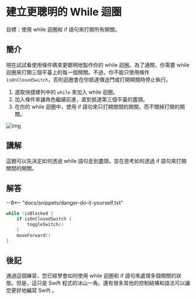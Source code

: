 # 建立更聰明的 While 迴圈

目標：使用 while 迴圈和 if 語句來打開所有開關。

## 簡介

現在試試看使用條件碼來更聰明地製作你的 while 迴圈。為了通關，你需要 while 迴圈來打開三個平臺上的每一個開關。不過，你不能只使用條件 `isOnClosedSwitch`，否則迴圈會在你抵達傳送門或打開開關時停止執行。

1. 選取快捷建列中的 `while` 來加入 while 迴圈。
2. 加入條件來讓角色繼續前進，直到抵達第三個平臺的盡頭。
3. 在你的 while 迴圈中，使用 if 語句來只打開關閉的開關，而不關掉打開的開關。

![img](https://imagedelivery.net/cdkaXPuFls5qlrh3GM4hfA/df15c191-4332-4c3d-4dd0-27455fef7100/public)

## 講解

這題可以先決定如何透過 while 語句走到盡頭，並在思考如何透過 if 語句來打開關閉的開關。

## 解答

--8<-- "docs/snippets/danger-do-it-yourself.txt"

```swift linenums="1"
while !isBlocked {
    if isOnClosedSwitch {
        toggleSwitch()
    }
    moveForward()
}
```

## 後記

通過這個練習，您已經學會如何使用 while 迴圈和 if 語句來處理多個開關的狀態。但是，這只是 Swift 程式的冰山一角。還有很多其他的控制結構和語法可以讓您更好地編寫 Swift 。
